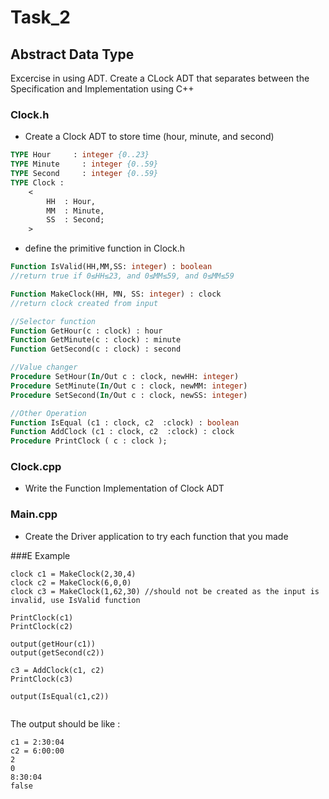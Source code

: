 # Task_2
## Abstract Data Type
Excercise in using ADT. Create a CLock ADT that separates between the Specification and Implementation using C++

### Clock.h
* Create a Clock ADT to store time (hour, minute, and second)
```pascal
TYPE Hour 	  : integer {0..23}
TYPE Minute 	: integer {0..59}
TYPE Second 	: integer {0..59}
TYPE Clock : 
    <
    	HH	: Hour,
    	MM	: Minute,
    	SS	: Second;
    >
```
* define the primitive function in Clock.h
```pascal
Function IsValid(HH,MM,SS: integer) : boolean
//return true if 0≤HH≤23, and 0≤MM≤59, and 0≤MM≤59

Function MakeClock(HH, MN, SS: integer) : clock
//return clock created from input 

//Selector function
Function GetHour(c : clock) : hour
Function GetMinute(c : clock) : minute
Function GetSecond(c : clock) : second

//Value changer
Procedure SetHour(In/Out c : clock, newHH: integer)
Procedure SetMinute(In/Out c : clock, newMM: integer)
Procedure SetSecond(In/Out c : clock, newSS: integer)

//Other Operation
Function IsEqual (c1 : clock, c2  :clock) : boolean
Function AddClock (c1 : clock, c2  :clock) : clock
Procedure PrintClock ( c : clock );
```

### Clock.cpp
* Write the Function Implementation of Clock ADT

### Main.cpp
* Create the Driver application to try each function that you made

###E Example
```
clock c1 = MakeClock(2,30,4)
clock c2 = MakeClock(6,0,0)
clock c3 = MakeClock(1,62,30) //should not be created as the input is invalid, use IsValid function

PrintClock(c1)
PrintClock(c2)

output(getHour(c1))
output(getSecond(c2))

c3 = AddClock(c1, c2)
PrintClock(c3)

output(IsEqual(c1,c2))


```

The output should be like : 
```
c1 = 2:30:04
c2 = 6:00:00
2
0
8:30:04
false
```
